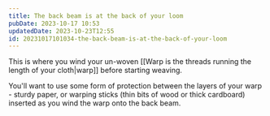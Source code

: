 ```yaml
---
title: The back beam is at the back of your loom
pubDate: 2023-10-17 10:53
updatedDate: 2023-10-23T12:55
id: 20231017101034-the-back-beam-is-at-the-back-of-your-loom
---
```


This is where you wind your un-woven [[Warp is the threads running the length of your cloth|warp]] before starting weaving.

You'll want to use some form of protection between the layers of your warp - sturdy paper, or warping sticks (thin bits of wood or thick cardboard) inserted as you wind the warp onto the back beam.
